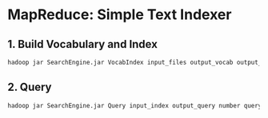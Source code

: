 # MapReduce: Simple Text Indexer

## 1. Build Vocabulary and Index

```bash
hadoop jar SearchEngine.jar VocabIndex input_files output_vocab output_index
```

## 2. Query

```bash
hadoop jar SearchEngine.jar Query input_index output_query number query_string
```
